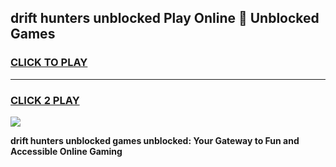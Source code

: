 
## drift hunters unblocked Play Online 👋 Unblocked Games
<h3>
<a href="https://premium.freeplayer.one?title=drift_hunters_unblocked&ref=19F">CLICK TO PLAY</a></h3>
<hr>

<h3>
<a href="https://premium.freeplayer.one?title=drift_hunters_unblocked&ref=19F">CLICK 2 PLAY</a>
  
</h3>

<a href="https://premium.freeplayer.one?title=drift_hunters_unblocked&ref=19F"><img src="https://clearcache.store/games.png"></a>


**drift hunters unblocked games unblocked: Your Gateway to Fun and Accessible Online Gaming**
